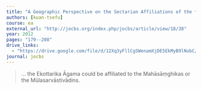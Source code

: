 ```yaml
---
title: "A Geographic Perspective on the Sectarian Affiliations of the *Ekottarika Āgama*"
authors: [kuan-tsefu]
course: ea
external_url: "http://jocbs.org/index.php/jocbs/article/view/18/38"
year: 2012
pages: "179--208"
drive_links:
  - "https://drive.google.com/file/d/12Xq3yFllCgSWenamXjDE5EkMyB9lNubC/view?usp=drivesdk"
journal: jocbs
---
```


> … the Ekottarika Āgama could be affiliated to the Mahāsāṃghikas or the Mūlasarvāstivādins.
